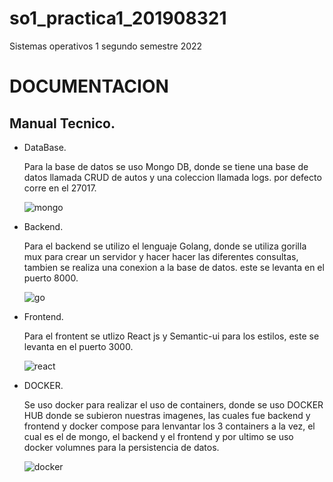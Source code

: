 # so1_practica1_201908321
Sistemas operativos 1 segundo semestre 2022

# DOCUMENTACION

## Manual Tecnico.

- DataBase.

    Para la base de datos se uso Mongo DB, donde se tiene una base de datos llamada CRUD de autos y una coleccion llamada logs. por defecto corre en el 27017.

    ![mongo](https://victorroblesweb.es/wp-content/uploads/2016/11/mongodb.png)
- Backend.

    Para el backend se utilizo el lenguaje Golang, donde se utiliza gorilla mux para crear un servidor y hacer hacer las diferentes consultas, tambien se realiza una conexion a la base de datos. este se levanta en el  puerto 8000.

    ![go](https://mug-it.org.ar/multimedios//imgs/17582_620.jpg)
- Frontend.

    Para el frontent se utlizo React js y Semantic-ui para los estilos, este se levanta en el puerto 3000.

    ![react](https://upload.wikimedia.org/wikipedia/commons/1/18/React_Native_Logo.png)
- DOCKER.

    Se uso docker para realizar el uso de containers, donde se uso DOCKER HUB donde se subieron nuestras imagenes, las cuales fue backend y frontend y docker compose para lenvantar los 3 containers a la vez, el cual es el de mongo, el backend y el frontend y por ultimo se uso docker volumnes para la persistencia de datos.

    ![docker](https://d1.awsstatic.com/acs/characters/Logos/Docker-Logo_Horizontel_279x131.b8a5c41e56b77706656d61080f6a0217a3ba356d.png)    
